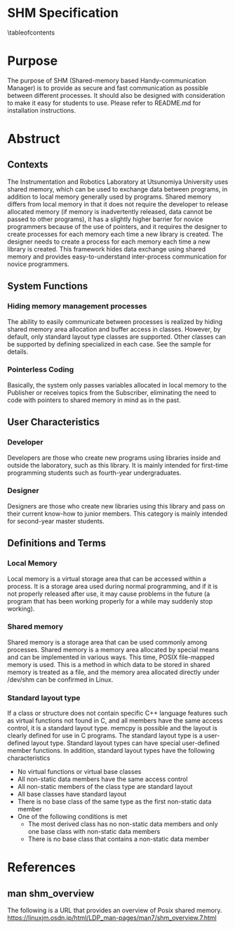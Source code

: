 # SHM Specification

\tableofcontents

# Purpose
The purpose of SHM (Shared-memory based Handy-communication Manager) is to provide as secure and fast communication as possible between different processes. It should also be designed with consideration to make it easy for students to use. Please refer to README.md for installation instructions.

# Abstruct
## Contexts
The Instrumentation and Robotics Laboratory at Utsunomiya University uses shared memory, which can be used to exchange data between programs, in addition to local memory generally used by programs.
Shared memory differs from local memory in that it does not require the developer to release allocated memory (if memory is inadvertently released, data cannot be passed to other programs), it has a slightly higher barrier for novice programmers because of the use of pointers, and it requires the designer to create processes for each memory each time a new library is created. The designer needs to create a process for each memory each time a new library is created.
This framework hides data exchange using shared memory and provides easy-to-understand inter-process communication for novice programmers.

## System Functions

### Hiding memory management processes
The ability to easily communicate between processes is realized by hiding shared memory area allocation and buffer access in classes. However, by default, only standard layout type classes are supported. Other classes can be supported by defining specialized in each case. See the sample for details.

### Pointerless Coding
Basically, the system only passes variables allocated in local memory to the Publisher or receives topics from the Subscriber, eliminating the need to code with pointers to shared memory in mind as in the past.

## User Characteristics
### Developer
Developers are those who create new programs using libraries inside and outside the laboratory, such as this library. It is mainly intended for first-time programming students such as fourth-year undergraduates.

### Designer
Designers are those who create new libraries using this library and pass on their current know-how to junior members. This category is mainly intended for second-year master students.

## Definitions and Terms
### Local Memory
Local memory is a virtual storage area that can be accessed within a process. It is a storage area used during normal programming, and if it is not properly released after use, it may cause problems in the future (a program that has been working properly for a while may suddenly stop working).

### Shared memory
Shared memory is a storage area that can be used commonly among processes. Shared memory is a memory area allocated by special means and can be implemented in various ways. This time, POSIX file-mapped memory is used. This is a method in which data to be stored in shared memory is treated as a file, and the memory area allocated directly under /dev/shm can be confirmed in Linux.

### Standard layout type
If a class or structure does not contain specific C++ language features such as virtual functions not found in C, and all members have the same access control, it is a standard layout type. memcpy is possible and the layout is clearly defined for use in C programs. The standard layout type is a user-defined layout type. Standard layout types can have special user-defined member functions. In addition, standard layout types have the following characteristics
- No virtual functions or virtual base classes
- All non-static data members have the same access control
- All non-static members of the class type are standard layout
- All base classes have standard layout
- There is no base class of the same type as the first non-static data member
- One of the following conditions is met
  - The most derived class has no non-static data members and only one base class with non-static data members
  - There is no base class that contains a non-static data member

# References
## man shm_overview
The following is a URL that provides an overview of Posix shared memory.
<https://linuxjm.osdn.jp/html/LDP_man-pages/man7/shm_overview.7.html>
